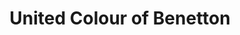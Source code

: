 ---
title: "United Colour of Benetton"
url: /bangalore/united-colour-of-benetton-lg-34-mantri-mall-sampige-rd-malleshwaram/
shop: clothes
---